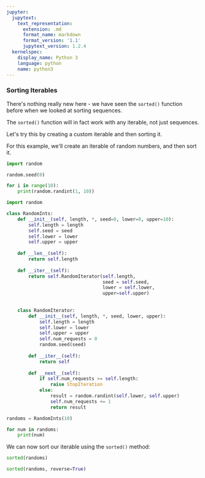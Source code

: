 ```yaml
---
jupyter:
  jupytext:
    text_representation:
      extension: .md
      format_name: markdown
      format_version: '1.1'
      jupytext_version: 1.2.4
  kernelspec:
    display_name: Python 3
    language: python
    name: python3
---
```


### Sorting Iterables


There's nothing really new here - we have seen the `sorted()` function before when we looked at sorting sequences.

The `sorted()` function will in fact work with any iterable, not just sequences.

Let's try this by creating a custom iterable and then sorting it.


For this example, we'll create an iterable of random numbers, and then sort it.

```python
import random
```

```python
random.seed(0)
```

```python
for i in range(10):
    print(random.randint(1, 10))
```

```python
import random

class RandomInts:
    def __init__(self, length, *, seed=0, lower=0, upper=10):
        self.length = length
        self.seed = seed
        self.lower = lower
        self.upper = upper
        
    def __len__(self):
        return self.length
    
    def __iter__(self):
        return self.RandomIterator(self.length, 
                                   seed = self.seed, 
                                   lower = self.lower,
                                   upper=self.upper)
    
    
    class RandomIterator:
        def __init__(self, length, *, seed, lower, upper):
            self.length = length
            self.lower = lower
            self.upper = upper
            self.num_requests = 0
            random.seed(seed)
            
        def __iter__(self):
            return self
        
        def __next__(self):
            if self.num_requests >= self.length:
                raise StopIteration
            else:
                result = random.randint(self.lower, self.upper)
                self.num_requests += 1
                return result
```

```python
randoms = RandomInts(10)
```

```python
for num in randoms:
    print(num)
```

We can now sort our iterable using the `sorted()` method:

```python
sorted(randoms)
```

```python
sorted(randoms, reverse=True)
```

```python

```
